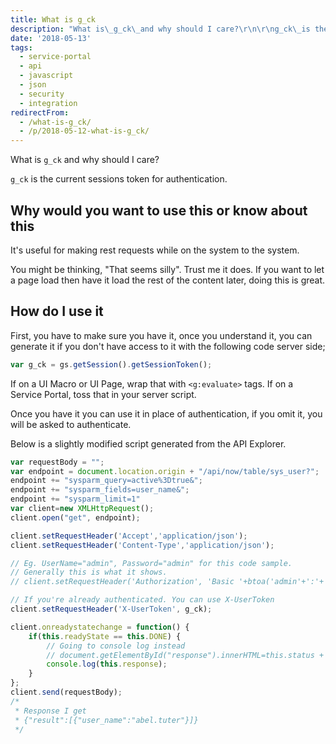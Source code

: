 ```yaml
---
title: What is g_ck
description: "What is\_g_ck\_and why should I care?\r\n\r\ng_ck\_is the current sessions token for authentication.\r\n\r\n## Why would you want to use this or know about this\r\n\r\nIt's..."
date: '2018-05-13'
tags:
  - service-portal
  - api
  - javascript
  - json
  - security
  - integration
redirectFrom:
  - /what-is-g_ck/
  - /p/2018-05-12-what-is-g_ck/
---
```


<!--StartFragment-->

What is `g_ck` and why should I care?

`g_ck` is the current sessions token for authentication.

## Why would you want to use this or know about this

It's useful for making rest requests while on the system to the system.

You might be thinking, "That seems silly". Trust me it does. If you want to let a page load then have it load the rest of the content later, doing this is great.

## How do I use it

First, you have to make sure you have it, once you understand it, you can generate it if you don't have access to it with the following code server side;

```javascript
var g_ck = gs.getSession().getSessionToken();
```

If on a UI Macro or UI Page, wrap that with `<g:evaluate>` tags. If on a Service Portal, toss that in your server script.

Once you have it you can use it in place of authentication, if you omit it, you will be asked to authenticate.

Below is a slightly modified script generated from the API Explorer.

```javascript
var requestBody = "";
var endpoint = document.location.origin + "/api/now/table/sys_user?";
endpoint += "sysparm_query=active%3Dtrue&";
endpoint += "sysparm_fields=user_name&";
endpoint += "sysparm_limit=1"
var client=new XMLHttpRequest();
client.open("get", endpoint);

client.setRequestHeader('Accept','application/json');
client.setRequestHeader('Content-Type','application/json');

// Eg. UserName="admin", Password="admin" for this code sample.
// Generally this is what it shows.
// client.setRequestHeader('Authorization', 'Basic '+btoa('admin'+':'+'admin'));

// If you're already authenticated. You can use X-UserToken
client.setRequestHeader('X-UserToken', g_ck);

client.onreadystatechange = function() {
    if(this.readyState == this.DONE) {
        // Going to console log instead
        // document.getElementById("response").innerHTML=this.status + this.response;
        console.log(this.response);
    }
};
client.send(requestBody);
/*
 * Response I get
 * {"result":[{"user_name":"abel.tuter"}]}
 */
```

<!--EndFragment-->